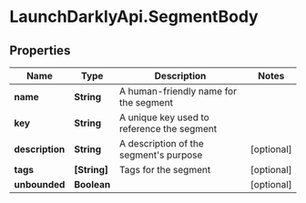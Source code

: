 # LaunchDarklyApi.SegmentBody

## Properties

Name | Type | Description | Notes
------------ | ------------- | ------------- | -------------
**name** | **String** | A human-friendly name for the segment | 
**key** | **String** | A unique key used to reference the segment | 
**description** | **String** | A description of the segment&#39;s purpose | [optional] 
**tags** | **[String]** | Tags for the segment | [optional] 
**unbounded** | **Boolean** |  | [optional] 


